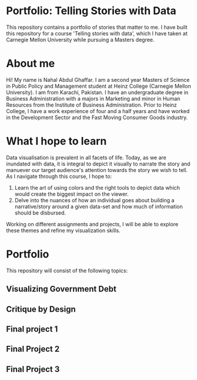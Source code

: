 # Portfolio: Telling Stories with Data
This repository contains a portfolio of stories that matter to me. I have built this repository for a course 'Telling stories with data', which I have taken at Carnegie Mellon University while pursuing a Masters degree.

# About me
Hi! My name is Nahal Abdul Ghaffar. I am a second year Masters of Science in Public Policy and Management student at Heinz College (Carnegie Mellon University). I am from Karachi, Pakistan. I have an undergraduate degree in Business Administration with a majors in Marketing and minor in Human Resources from the Institute of Business Administration. Prior to Heinz College, I have a work experience of four and a half years and have worked in the Development Sector and the Fast Moving Consumer Goods industry.

# What I hope to learn
Data visualisation is prevalent in all facets of life. Today, as we are inundated with data, it is integral to depict it visually to narrate the story and manuever our target audience's attention towards the story we wish to tell. As I navigate through this course, I hope to: 

1. Learn the art of using colors and the right tools to depict data which would create the biggest impact on the viewer.
2. Delve into the nuances of how an individual goes about building a narrative/story around a given data-set and how much of information should be disbursed.

Working on different assignments and projects, I will be able to explore these themes and refine my visualization skills.

# Portfolio
This repository will consist of the following topics: 

## Visualizing Government Debt

## Critique by Design

## Final project 1

## Final Project 2

## Final Project 3
